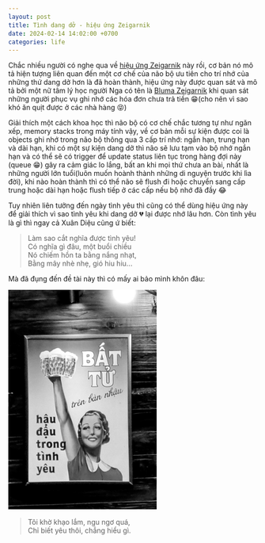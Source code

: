 ```yaml
---
layout: post
title: Tình dang dở - hiệu ứng Zeigarnik 
date: 2024-02-14 14:02:00 +0700
categories: life
---
```


Chắc nhiều người có nghe qua về [hiệu ứng Zeigarnik](https://vietcetera.com/vn/hieu-ung-zeigarnik-noi-am-anh-ve-nhung-viec-chua-hoan-thanh) này rồi, cơ bản nó mô tả hiện tượng liên quan đến một cơ chế của não bộ ưu tiên cho trí nhớ của những thứ dang dở hơn là đã hoàn thành, hiệu ứng này được quan sát và mô tả bởi một nữ tâm lý học người Nga có tên là [Bluma Zeigarnik](https://en.wikipedia.org/wiki/Bluma_Zeigarnik) khi quan sát những người phục vụ ghi nhớ các hóa đơn chưa trả tiền 😁(cho nên vì sao khó ăn quịt được ở các nhà hàng 😝)

Giải thích một cách khoa học thì não bộ có cơ chế chắc tương tự như ngăn xếp, memory stacks trong máy tính vậy, về cơ bản mỗi sự kiện được coi là objects ghi nhớ trong não bộ thông qua 3 cấp trí nhớ: ngắn hạn, trung hạn và dài hạn, khi có một sự kiện dang dở thì não sẽ lưu tạm vào bộ nhớ ngắn hạn và có thể sẽ có trigger để update status liên tục trong hàng đợi này (queue 😁) gây ra cảm giác lo lắng, bất an khi mọi thứ chưa an bài, nhất là những người lớn tuổi(luôn muốn hoành thành những di nguyện trước khi lìa đời), khi nào hoàn thành thì có thể não sẽ flush đi hoặc chuyển sang cấp trung hoặc dài hạn hoặc flush tiếp ở các cấp nếu bộ nhớ đã đầy 😂

Tuy nhiên liên tưởng đến ngày tình yêu thì cũng có thể dùng hiệu ứng này để giải thích vì sao tình yêu khi dang dở 💔 lại được nhớ lâu hơn. Còn tình yêu là gì thì ngay cả Xuân Diệu cũng ứ biết:   
>Làm sao cắt nghĩa được tình yêu!  
>Có nghĩa gì đâu, một buổi chiều  
>Nó chiếm hồn ta bằng nắng nhạt,  
>Bằng mây nhè nhẹ, gió hiu hiu...

Mà đã đụng đến đề tài này thì có mấy ai bảo mình khôn đâu:

<img src="https://raw.githubusercontent.com/vdchuyen/chuyen-vn/master/img/love-zg.jpg" width="300"/>

>Tôi khờ khạo lắm, ngu ngơ quá,  
>Chỉ biết yêu thôi, chẳng hiểu gì.
